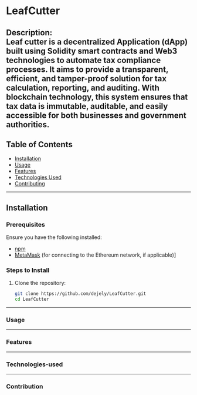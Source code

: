 # LeafCutter

**Description**:  
Leaf cutter is a decentralized Application (dApp) built using Solidity smart contracts and Web3 technologies to automate tax compliance processes. It aims to provide a transparent, efficient, and tamper-proof solution for tax calculation, reporting, and auditing. With blockchain technology, this system ensures that tax data is immutable, auditable, and easily accessible for both businesses and government authorities.
---

## Table of Contents

- [Installation](#Installation)
- [Usage](#Usage)
- [Features](#Features)
- [Technologies Used](#Technologies-used)
- [Contributing](#Contribution)

---

## Installation


### Prerequisites

Ensure you have the following installed:

- [npm](https://npmjs.com/)
- [MetaMask](https://metamask.io/) (for connecting to the Ethereum network, if applicable)]

### Steps to Install

1. Clone the repository:
   ```bash
   git clone https://github.com/dejely/LeafCutter.git
   cd LeafCutter

---
### Usage

---
### Features

---
### Technologies-used

---
### Contribution

